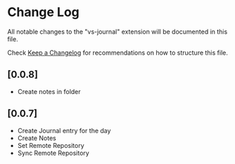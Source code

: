 # Change Log

All notable changes to the "vs-journal" extension will be documented in this file.

Check [Keep a Changelog](http://keepachangelog.com/) for recommendations on how to structure this file.

## [0.0.8]

- Create notes in folder

## [0.0.7]

- Create Journal entry for the day
- Create Notes
- Set Remote Repository
- Sync Remote Repository